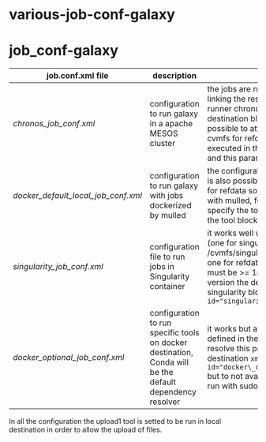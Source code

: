 # various-job-conf-galaxy
# job\_conf-galaxy

job.conf.xml file | description| issues
---|---|---|
*chronos\_job\_conf.xml* | configuration to run galaxy in a apache MESOS cluster | the jobs are run but there are problem in linking the results in the history, the runner chronos.py called by the chronos destination block have some lack: is not possible to attach other volumes (as cvmfs for refdata) and the job is not executed in the default working  directory and this parameter can not be set 
*docker\_default\_local\_job\_conf.xml* | configuration to run galaxy with jobs dockerized by mulled | the configuration work without problems is also possible to attach cvmfs volumes for refdata some of the tools can't be run with mulled, for this reason is better to specify the tools that run with Conda in the tool block  
*singularity\_job\_conf.xml* | configuration file to run jobs in Singularity container | it works well with attached cvmfs volumes (one for singularity images, /cvmfs/singularity.galaxyproject.org, and one for refdata) but the version of galaxy must be >= 18.09 because only in this version the development team add the singularity block ```<param id="singularity_image_dir">PATH</param>``` 
*docker\_optional\_job\_conf.xml* | configuration to run specific tools on docker destination, Conda will be the default dependency resolver | it works but all Docker tools has to be defined in the ```<tools></tools>``` block.To resolve this problem i tried to use dinamic destination ```xml <destination id="docker\_dispatch" runner="dynamic">``` but to not avail. The docker container are run with sudo

In all the configuration the upload1 tool is setted to be run in local destination in order to allow the upload of files. 

